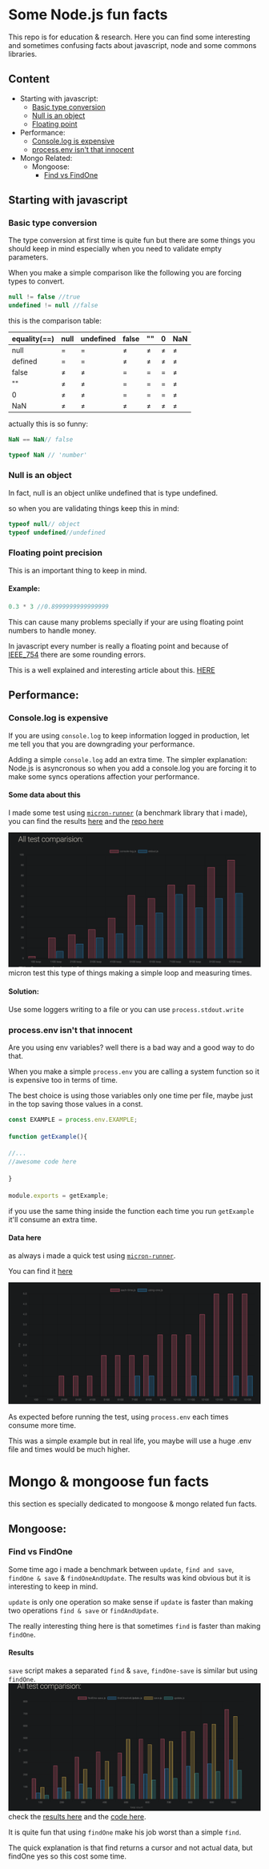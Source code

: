 # Some Node.js fun facts

This repo is for education & research. Here you can find some interesting and sometimes confusing facts about javascript, node and some commons libraries.

## Content
* Starting with javascript:
  * [Basic type conversion](#basic-type-conversion)
  * [Null is an object](#null-is-an-object)
  * [Floating point](#floating-point-precision)
* Performance:
  * [Console.log is expensive](#consolelog-is-expensive)
  * [process.env isn't that innocent](#processenv-isnt-that-innocent)
* Mongo Related:
  * Mongoose:
    * [Find vs FindOne](#find-vs-findone)

## Starting with javascript

### Basic type conversion
The type conversion at first time is quite fun but there are some things you should keep in mind especially when you need to validate empty parameters.

When you make a simple comparison like the following you are forcing types to convert.
```javascript
null != false //true
undefined != null //false
```

this is the comparison table:

|equality(==)|null|undefined|false|""|0|NaN|
|------------|----|---------|-----|--|-|---|
|null|=|=|≠|≠|≠|≠|
|defined|=|=|≠|≠|≠|≠|
|false|≠|≠|=|=|=|≠|
|""|≠|≠|=|=|=|≠|
|0|≠|≠|=|=|=|≠|
|NaN|≠|≠|≠|≠|≠|≠|

actually this is so funny:
```javascript
NaN == NaN// false
```
```javascript
typeof NaN // 'number'
```
### Null is an object
In fact, null is an object unlike undefined that is type undefined.

so when you are validating things keep this in mind:

```javascript
typeof null// object
typeof undefined//undefined
```
### Floating point precision
This is an important thing to keep in mind.

#### Example:
```javascript
0.3 * 3 //0.8999999999999999
```
This can cause many problems specially if your are using floating point numbers to handle money.

In javascript every number is really a floating point and because of [IEEE_754](https://en.wikipedia.org/wiki/IEEE_754) there are some rounding errors.

This is a well explained and interesting article about this. [HERE](https://modernweb.com/what-every-javascript-developer-should-know-about-floating-points/)
## Performance:

### Console.log is expensive
 If you are using `console.log` to keep information logged in production, let me tell you that you are downgrading your performance.

Adding a simple `console.log` add an extra time. The simpler explanation: Node.js is asyncronous so when you add a console.log you are forcing it to make some syncs operations affection your performance.
#### Some data about this
I made some test using [`micron-runner`](https://github.com/ivanhuay/micron-runner) (a benchmark library that i made), you can find the results [here](https://ivanhuay.github.io/micron-runner-example/) and the [repo here](https://github.com/ivanhuay/micron-runner-example)

![img Alt="image"](./images/test-console.log.png)
micron test this type of things making a simple loop and measuring times.

#### Solution:
Use some loggers writing to a file or you can use `process.stdout.write`

### process.env isn't that innocent
Are you using env variables? well there is a bad way and a good way to do that.

When you make a simple `process.env` you are calling a system function so it is expensive too in terms of time.

The best choice is using those variables only one time per file, maybe just in the top saving those values in a const.

```javascript
const EXAMPLE = process.env.EXAMPLE;

function getExample(){

//...
//awesome code here

}

module.exports = getExample;
```

if you use the same thing inside the function each time you run `getExample` it'll consume an extra time.

#### Data here
as always i made a quick test using [`micron-runner`](https://github.com/ivanhuay/micron-runner).

You can find it [here](https://github.com/ivanhuay/micron-process-env)

![img Alt="image"](./images/test-process.png)

As expected before running the test, using `process.env` each times consume more time.

This was a simple example but in real life, you maybe will use a huge .env file and times would be much higher.


# Mongo & mongoose fun facts
this section es specially dedicated to mongoose & mongo related fun facts.

## Mongoose:

### Find vs FindOne

Some time ago i made a benchmark between `update`, `find and save`, `findOne & save` & `findOneAndUpdate`. The results was kind obvious but it is interesting to keep in mind.

`update` is only one operation so make sense if `update` is faster than making two operations `find & save` or `findAndUpdate`.

The really interesting thing here is that sometimes `find` is faster than making `findOne`.

#### Results
`save` script makes a separated `find` & `save`, `findOne-save` is similar but using  `findOne`.
![img Alt="Results mongoose"](./images/test-mongoose.png)
check the [results here](https://ivanhuay.github.io/micron-mongoose-update-vs-save/) and the [code here](https://github.com/ivanhuay/micron-mongoose-update-vs-save).

It is quite fun that using `findOne` make his job worst than a simple `find`.

The quick explanation is that find returns a cursor and not actual data, but findOne yes so this cost some time.
